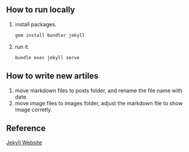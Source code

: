 ## How to run locally
1. install packages.
   ```bash
   gem install bundler jekyll
   ```

2. run it.
   ```
   bundle exec jekyll serve
   ```

## How to write new artiles

1. move markdown files to posts folder, and rename the file name with date.
2. move image files to images folder, adjust the markdown file to show image corretly.

## Reference

[Jekyll Website](https://jekyllrb.com)
